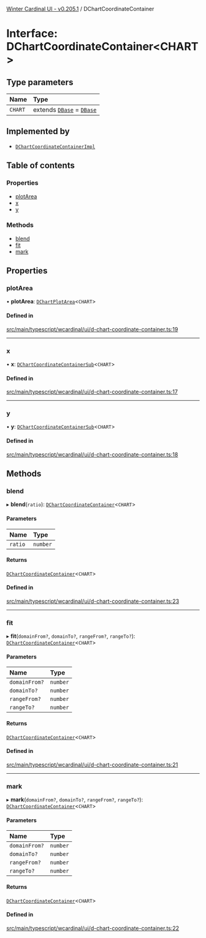 [Winter Cardinal UI - v0.205.1](../index.md) / DChartCoordinateContainer

# Interface: DChartCoordinateContainer<CHART\>

## Type parameters

| Name | Type |
| :------ | :------ |
| `CHART` | extends [`DBase`](../classes/DBase.md) = [`DBase`](../classes/DBase.md) |

## Implemented by

- [`DChartCoordinateContainerImpl`](../classes/DChartCoordinateContainerImpl.md)

## Table of contents

### Properties

- [plotArea](DChartCoordinateContainer.md#plotarea)
- [x](DChartCoordinateContainer.md#x)
- [y](DChartCoordinateContainer.md#y)

### Methods

- [blend](DChartCoordinateContainer.md#blend)
- [fit](DChartCoordinateContainer.md#fit)
- [mark](DChartCoordinateContainer.md#mark)

## Properties

### plotArea

• **plotArea**: [`DChartPlotArea`](DChartPlotArea.md)<`CHART`\>

#### Defined in

[src/main/typescript/wcardinal/ui/d-chart-coordinate-container.ts:19](https://github.com/winter-cardinal/winter-cardinal-ui/blob/v0.205.1/src/main/typescript/wcardinal/ui/d-chart-coordinate-container.ts#L19)

___

### x

• **x**: [`DChartCoordinateContainerSub`](DChartCoordinateContainerSub.md)<`CHART`\>

#### Defined in

[src/main/typescript/wcardinal/ui/d-chart-coordinate-container.ts:17](https://github.com/winter-cardinal/winter-cardinal-ui/blob/v0.205.1/src/main/typescript/wcardinal/ui/d-chart-coordinate-container.ts#L17)

___

### y

• **y**: [`DChartCoordinateContainerSub`](DChartCoordinateContainerSub.md)<`CHART`\>

#### Defined in

[src/main/typescript/wcardinal/ui/d-chart-coordinate-container.ts:18](https://github.com/winter-cardinal/winter-cardinal-ui/blob/v0.205.1/src/main/typescript/wcardinal/ui/d-chart-coordinate-container.ts#L18)

## Methods

### blend

▸ **blend**(`ratio`): [`DChartCoordinateContainer`](DChartCoordinateContainer.md)<`CHART`\>

#### Parameters

| Name | Type |
| :------ | :------ |
| `ratio` | `number` |

#### Returns

[`DChartCoordinateContainer`](DChartCoordinateContainer.md)<`CHART`\>

#### Defined in

[src/main/typescript/wcardinal/ui/d-chart-coordinate-container.ts:23](https://github.com/winter-cardinal/winter-cardinal-ui/blob/v0.205.1/src/main/typescript/wcardinal/ui/d-chart-coordinate-container.ts#L23)

___

### fit

▸ **fit**(`domainFrom?`, `domainTo?`, `rangeFrom?`, `rangeTo?`): [`DChartCoordinateContainer`](DChartCoordinateContainer.md)<`CHART`\>

#### Parameters

| Name | Type |
| :------ | :------ |
| `domainFrom?` | `number` |
| `domainTo?` | `number` |
| `rangeFrom?` | `number` |
| `rangeTo?` | `number` |

#### Returns

[`DChartCoordinateContainer`](DChartCoordinateContainer.md)<`CHART`\>

#### Defined in

[src/main/typescript/wcardinal/ui/d-chart-coordinate-container.ts:21](https://github.com/winter-cardinal/winter-cardinal-ui/blob/v0.205.1/src/main/typescript/wcardinal/ui/d-chart-coordinate-container.ts#L21)

___

### mark

▸ **mark**(`domainFrom?`, `domainTo?`, `rangeFrom?`, `rangeTo?`): [`DChartCoordinateContainer`](DChartCoordinateContainer.md)<`CHART`\>

#### Parameters

| Name | Type |
| :------ | :------ |
| `domainFrom?` | `number` |
| `domainTo?` | `number` |
| `rangeFrom?` | `number` |
| `rangeTo?` | `number` |

#### Returns

[`DChartCoordinateContainer`](DChartCoordinateContainer.md)<`CHART`\>

#### Defined in

[src/main/typescript/wcardinal/ui/d-chart-coordinate-container.ts:22](https://github.com/winter-cardinal/winter-cardinal-ui/blob/v0.205.1/src/main/typescript/wcardinal/ui/d-chart-coordinate-container.ts#L22)
